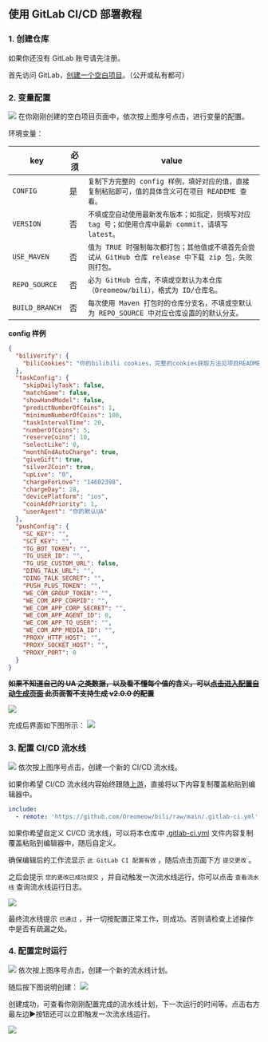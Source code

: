 ## 使用 GitLab CI/CD 部署教程

### 1. 创建仓库

如果你还没有 GitLab 账号请先注册。

首先访问 GitLab，[创建一个空白项目](https://gitlab.com/projects/new#blank_project)。（公开或私有都可）

### 2. 变量配置

![](images/gitlab/1.png)
在你刚刚创建的空白项目页面中，依次按上图序号点击，进行变量的配置。

环境变量：

|      key      | 必须 |                                         value                                           |
| ------------- | ---- | --------------------------------------------------------------------------------------- |
| `CONFIG` |  是  | `复制下方完整的 config 样例，填好对应的值，直接复制粘贴即可，值的具体含义可在项目 READEME 查看。` |
| `VERSION` |  否  | `不填或空自动使用最新发布版本；如指定，则填写对应 tag 号；如使用仓库中最新 commit，请填写 latest。` |
| `USE_MAVEN` |  否  | `值为 TRUE 时强制每次都打包；其他值或不填首先会尝试从 GitHub 仓库 release 中下载 zip 包，失败则打包。` |
| `REPO_SOURCE` |  否  | `必为 GitHub 仓库，不填或空默认为本仓库（Oreomeow/bili），格式为 ID/仓库名。` |
| `BUILD_BRANCH` |  否  | `每次使用 Maven 打包时的仓库分支名，不填或空默认为 REPO_SOURCE 中对应仓库设置的的默认分支。` |

**config 样例**

```json
{
  "biliVerify": {
    "biliCookies": "你的bilibili cookies，完整的cookies获取方法见项目README"
  },
  "taskConfig": {
    "skipDailyTask": false,
    "matchGame": false,
    "showHandModel": false,
    "predictNumberOfCoins": 1,
    "minimumNumberOfCoins": 100,
    "taskIntervalTime": 20,
    "numberOfCoins": 5,
    "reserveCoins": 10,
    "selectLike": 0,
    "monthEndAutoCharge": true,
    "giveGift": true,
    "silver2Coin": true,
    "upLive": "0",
    "chargeForLove": "14602398",
    "chargeDay": 28,
    "devicePlatform": "ios",
    "coinAddPriority": 1,
    "userAgent": "你的默认UA"
  },
  "pushConfig": {
    "SC_KEY": "",
    "SCT_KEY": "",
    "TG_BOT_TOKEN": "",
    "TG_USER_ID": "",
    "TG_USE_CUSTOM_URL": false,
    "DING_TALK_URL": "",
    "DING_TALK_SECRET": "",
    "PUSH_PLUS_TOKEN": "",
    "WE_COM_GROUP_TOKEN": "",
    "WE_COM_APP_CORPID": "",
    "WE_COM_APP_CORP_SECRET": "",
    "WE_COM_APP_AGENT_ID": 0,
    "WE_COM_APP_TO_USER": "",
    "WE_COM_APP_MEDIA_ID": "",
    "PROXY_HTTP_HOST": "",
    "PROXY_SOCKET_HOST": "",
    "PROXY_PORT": 0
  }
}
```

~~**如果不知道自己的 UA 之类数据，以及看不懂每个值的含义，可以[点击进入配置自动生成页面](https://utils.misec.top/index) 此页面暂不支持生成 v2.0.0 的配置**~~

![](images/gitlab/2.png)

完成后界面如下图所示：
![](images/gitlab/3.png)

### 3. 配置 CI/CD 流水线

![](images/gitlab/0.png)
依次按上图序号点击，创建一个新的 CI/CD 流水线。

如果你希望 CI/CD 流水线内容始终跟随[上游](https://github.com/Oreomeow/bili)，直接将以下内容复制覆盖粘贴到编辑器中。

```yaml
include:
  - remote: 'https://github.com/Oreomeow/bili/raw/main/.gitlab-ci.yml'
```

如果你希望自定义 CI/CD 流水线，可以将本仓库中 [.gitlab-ci.yml](https://github.com/Oreomeow/bili/blob/main/.gitlab-ci.yml) 文件内容复制覆盖粘贴到编辑器中，随后自定义。

确保编辑后的工作流显示 `此 GitLab CI 配置有效` ，随后点击页面下方 `提交更改` 。

之后会提示 `您的更改已成功提交` ，并自动触发一次流水线运行，你可以点击 `查看流水线` 查询流水线运行日志。

![](images/gitlab/4.png)

最终流水线提示 `已通过` ，并一切按配置正常工作，则成功。否则请检查上述操作中是否有疏漏之处。

### 4. 配置定时运行

![](images/gitlab/5.png)
依次按上图序号点击，创建一个新的流水线计划。

随后按下图说明创建：
![](images/gitlab/6.png)

创建成功，可查看你刚刚配置完成的流水线计划，下一次运行的时间等。点击右方最左边▶️按钮还可以立即触发一次流水线运行。

![](images/gitlab/7.png)
